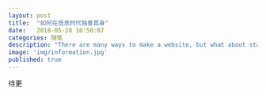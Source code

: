 ```yaml
---
layout: post
title:  "如何在信息时代独善其身"
date:   2018-05-28 10:50:07
categories: 随笔
description: "There are many ways to make a website, but what about static site generators"
image: 'img/information.jpg'
published: true
---
```


待更
